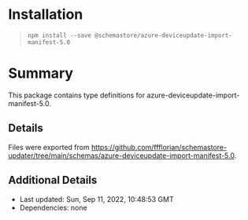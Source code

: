 # Installation
> `npm install --save @schemastore/azure-deviceupdate-import-manifest-5.0`

# Summary
This package contains type definitions for azure-deviceupdate-import-manifest-5.0.

## Details
Files were exported from https://github.com/ffflorian/schemastore-updater/tree/main/schemas/azure-deviceupdate-import-manifest-5.0.

## Additional Details
* Last updated: Sun, Sep 11, 2022, 10:48:53 GMT
* Dependencies: none
